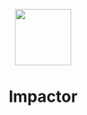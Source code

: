 <p align="center">
  <a href="https://github.com/cioccarellia/impactor" target="_blank"><img width="100" src="https://raw.githubusercontent.com/cioccarellia/impactor/master/app/src/main/res/mipmap-xxxhdpi/ic_launcher.png"></a>
</p>
<h1 align="center">Impactor</h1>
</p>
